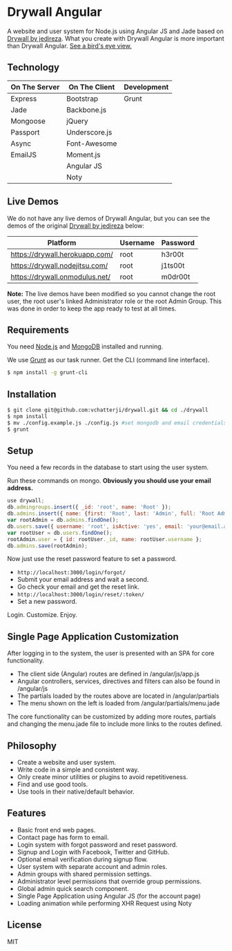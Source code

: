 Drywall Angular
===============

A website and user system for Node.js using Angular JS and Jade based on [Drywall by jedireza](https://github.com/jedireza/drywall). What you create with Drywall Angular is more important than Drywall Angular. [See a bird's eye view.](http://vchatterji.github.io/drywall/)


Technology
------------

| On The Server | On The Client  | Development |
| ------------- | -------------- | ----------- |
| Express       | Bootstrap      | Grunt       |
| Jade          | Backbone.js    |             |
| Mongoose      | jQuery         |             |
| Passport      | Underscore.js  |             |
| Async         | Font-Awesome   |             |
| EmailJS       | Moment.js      |             |
|               | Angular JS     |             |
|               | Noty           |             |

Live Demos 
------------

We do not have any live demos of Drywall Angular, but you can see the demos of the original [Drywall by jedireza](https://github.com/jedireza/drywall) below:

| Platform                       | Username | Password |
| ------------------------------ | -------- | -------- |
| https://drywall.herokuapp.com/ | root     | h3r00t   |
| https://drywall.nodejitsu.com/ | root     | j1ts00t  |
| https://drywall.onmodulus.net/ | root     | m0dr00t  |

__Note:__ The live demos have been modified so you cannot change the root user, the root user's linked Administrator role or the root Admin Group. This was done in order to keep the app ready to test at all times.

Requirements
------------

You need [Node.js](http://nodejs.org/download/) and [MongoDB](http://www.mongodb.org/downloads) installed and running.

We use [Grunt](http://gruntjs.com/) as our task runner. Get the CLI (command line interface).

```bash
$ npm install -g grunt-cli
```

Installation
------------

```bash
$ git clone git@github.com:vchatterji/drywall.git && cd ./drywall
$ npm install
$ mv ./config.example.js ./config.js #set mongodb and email credentials
$ grunt
```

Setup
------------

You need a few records in the database to start using the user system.

Run these commands on mongo. __Obviously you should use your email address.__

```js
use drywall;
db.admingroups.insert({ _id: 'root', name: 'Root' });
db.admins.insert({ name: {first: 'Root', last: 'Admin', full: 'Root Admin'}, groups: ['root'] });
var rootAdmin = db.admins.findOne();
db.users.save({ username: 'root', isActive: 'yes', email: 'your@email.addy', roles: {admin: rootAdmin._id} });
var rootUser = db.users.findOne();
rootAdmin.user = { id: rootUser._id, name: rootUser.username };
db.admins.save(rootAdmin);
```

Now just use the reset password feature to set a password.

 - `http://localhost:3000/login/forgot/`
 - Submit your email address and wait a second.
 - Go check your email and get the reset link.
 - `http://localhost:3000/login/reset/:token/`
 - Set a new password.

Login. Customize. Enjoy.

Single Page Application Customization
-------------------------------------
After logging in to the system, the user is presented with an SPA for core functionality.

 - The client side (Angular) routes are defined in /angular/js/app.js
 - Angular controllers, services, directives and filters can also be found in /angular/js
 - The partials loaded by the routes above are located in /angular/partials
 - The menu shown on the left is loaded from /angular/partials/menu.jade

The core functionality can be customized by adding more routes, partials and changing the menu.jade file to include more links to the routes defined. 

Philosophy
------------

 - Create a website and user system.
 - Write code in a simple and consistent way.
 - Only create minor utilities or plugins to avoid repetitiveness.
 - Find and use good tools.
 - Use tools in their native/default behavior.

Features
------------

 - Basic front end web pages.
 - Contact page has form to email.
 - Login system with forgot password and reset password.
 - Signup and Login with Facebook, Twitter and GitHub.
 - Optional email verification during signup flow.
 - User system with separate account and admin roles.
 - Admin groups with shared permission settings.
 - Administrator level permissions that override group permissions.
 - Global admin quick search component.
 - Single Page Application using Angular JS (for the account page)
 - Loading animation while performing XHR Request using Noty

License
------------

MIT
